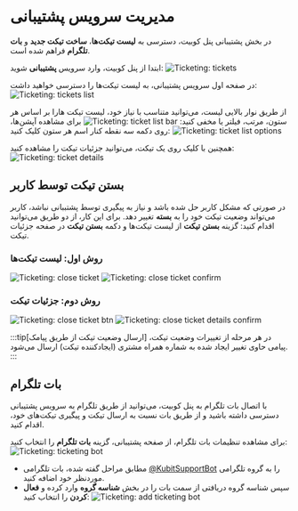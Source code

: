 # مدیریت سرویس پشتیبانی

در بخش پشتیبانی پنل کوبیت، دسترسی به **لیست تیکت‌ها**، **ساخت تیکت جدید** و **بات تلگرام** فراهم شده است.

ابتدا از پنل کوبیت، وارد سرویس **پشتیبانی** شوید:
![Ticketing: tickets](ticketing.png)

در صفحه اول سرویس پشتیبانی، به لیست تیکت‌ها را دسترسی خواهید داشت:
![Ticketing: tickets list](tickets-list.png)

از طریق نوار بالایی لیست، می‌توانید متناسب با نیاز خود، لیست تیکت هارا بر اساس هر ستون، مرتب، فیلتر یا مخفی کنید:
![Ticketing: ticket list bar](ticket-list-bar.png)
برای مشاهده آپشن‌ها، روی دکمه سه نقطه کنار اسم هر ستون کلیک کنید:
![Ticketing: ticket list options](ticket-list-options.png)

همچنین با کلیک روی یک تیکت، می‌توانید جزئیات تیکت را مشاهده کنید:
![Ticketing: ticket details](ticket-details.png)

## بستن تیکت توسط کاربر

در صورتی که مشکل کاربر حل شده باشد و نیاز به پیگیری توسط پشتببانی نباشد، کاربر می‌تواند وضعیت تیکت خود را به **بسته** تغییر دهد.
برای این کار، از دو طریق می‌توانید اقدام کنید: گزینه **بستن تیکت** از لیست تیکت‌ها و دکمه **بستن تیکت** در صفحه جزئیات تیکت.

### روش اول: لیست تیکت‌ها

![Ticketing: close ticket](close-ticket.png)
![Ticketing: close ticket confirm](close-ticket-confirm.png)

### روش دوم: جزئیات تیکت

![Ticketing: close ticket btn](close-ticket-btn.png)
![Ticketing: close ticket details confirm](close-ticket-details-confirm.png)

:::tip[ارسال وضعیت تیکت از طریق پیامک]
در هر مرحله از تغییرات وضعیت تیکت، پیامی حاوی تغییر ایجاد شده به شماره همراه مشتری (ایجادکننده تیکت) ارسال می‌شود.
:::

## بات تلگرام

با اتصال بات تلگرام به پنل کوبیت، می‌توانید از طریق تلگرام به سرویس پشتیبانی دسترسی داشته باشید و از طریق بات نسبت به ارسال تیکت و پیگیری تیکت‌های خود، اقدام کنید.

برای مشاهده تنظیمات بات تلگرام، از صفحه پشتیبانی، گزینه **بات تلگرام** را انتخاب کنید:
![Ticketing: ticketing bot](ticketing-bot.png)

- مطابق مراحل گفته شده، بات تلگرامی [@KubitSupportBot](https://t.me/KubitSupportBot) را به گروه تلگرامی موردنظر خود اضافه کنید.
- سپس شناسه گروه دریافتی از سمت بات را در بخش **شناسه گروه** وارد کرده و **فعال کردن** را انتخاب کنید:
  ![Ticketing: add ticketing bot](add-ticketing-bot.png)
